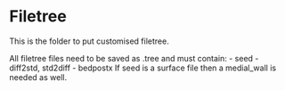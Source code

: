 # Filetree

This is the folder to put customised filetree.

All filetree files need to be saved as .tree and must contain:
    - seed
    - diff2std, std2diff
    - bedpostx
If seed is a surface file then a medial_wall is needed as well.
